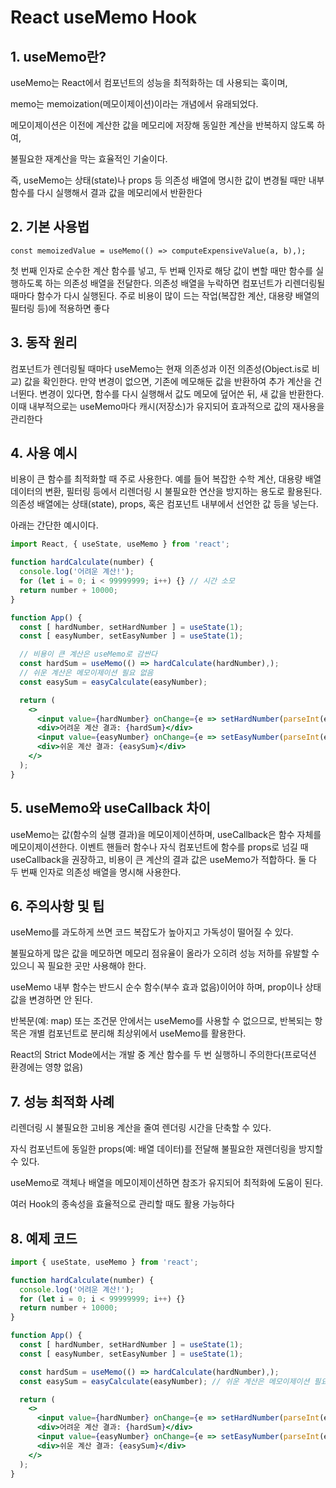 # React useMemo Hook

## 1. useMemo란?

useMemo는 React에서 컴포넌트의 성능을 최적화하는 데 사용되는 훅이며,

memo는 memoization(메모이제이션)이라는 개념에서 유래되었다​.

메모이제이션은 이전에 계산한 값을 메모리에 저장해 동일한 계산을 반복하지 않도록 하여,

불필요한 재계산을 막는 효율적인 기술이다. 

즉, useMemo는 상태(state)나 props 등 의존성 배열에 명시한 값이 변경될 때만 내부 함수를 다시 실행해서 결과 값을 메모리에서 반환한다

## 2. 기본 사용법
```
const memoizedValue = useMemo(() => computeExpensiveValue(a, b),);
```
첫 번째 인자로 순수한 계산 함수를 넣고, 두 번째 인자로 해당 값이 변할 때만 함수를 실행하도록 하는 의존성 배열을 전달한다. 의존성 배열을 누락하면 컴포넌트가 리렌더링될 때마다 함수가 다시 실행된다. 주로 비용이 많이 드는 작업(복잡한 계산, 대용량 배열의 필터링 등)에 적용하면 좋다

## 3. 동작 원리

컴포넌트가 렌더링될 때마다 useMemo는 현재 의존성과 이전 의존성(Object.is로 비교) 값을 확인한다. 만약 변경이 없으면, 기존에 메모해둔 값을 반환하여 추가 계산을 건너뛴다. 변경이 있다면, 함수를 다시 실행해서 값도 메모에 덮어쓴 뒤, 새 값을 반환한다. 이때 내부적으로는 useMemo마다 캐시(저장소)가 유지되어 효과적으로 값의 재사용을 관리한다

## 4. 사용 예시
비용이 큰 함수를 최적화할 때 주로 사용한다. 예를 들어 복잡한 수학 계산, 대용량 배열 데이터의 변환, 필터링 등에서 리렌더링 시 불필요한 연산을 방지하는 용도로 활용된다. 의존성 배열에는 상태(state), props, 혹은 컴포넌트 내부에서 선언한 값 등을 넣는다.  

아래는 간단한 예시이다.

```jsx
import React, { useState, useMemo } from 'react';

function hardCalculate(number) {
  console.log('어려운 계산!');
  for (let i = 0; i < 99999999; i++) {} // 시간 소모
  return number + 10000;
}

function App() {
  const [ hardNumber, setHardNumber ] = useState(1);
  const [ easyNumber, setEasyNumber ] = useState(1);

  // 비용이 큰 계산은 useMemo로 감싼다
  const hardSum = useMemo(() => hardCalculate(hardNumber),);
  // 쉬운 계산은 메모이제이션 필요 없음
  const easySum = easyCalculate(easyNumber);

  return (
    <>
      <input value={hardNumber} onChange={e => setHardNumber(parseInt(e.target.value))} />
      <div>어려운 계산 결과: {hardSum}</div>
      <input value={easyNumber} onChange={e => setEasyNumber(parseInt(e.target.value))} />
      <div>쉬운 계산 결과: {easySum}</div>
    </>
  );
}
```

## 5. useMemo와 useCallback 차이

useMemo는 값(함수의 실행 결과)을 메모이제이션하며, useCallback은 함수 자체를 메모이제이션한다. 이벤트 핸들러 함수나 자식 컴포넌트에 함수를 props로 넘길 때 useCallback을 권장하고, 비용이 큰 계산의 결과 값은 useMemo가 적합하다. 둘 다 두 번째 인자로 의존성 배열을 명시해 사용한다.

## 6. 주의사항 및 팁

useMemo를 과도하게 쓰면 코드 복잡도가 높아지고 가독성이 떨어질 수 있다.

불필요하게 많은 값을 메모하면 메모리 점유율이 올라가 오히려 성능 저하를 유발할 수 있으니 꼭 필요한 곳만 사용해야 한다.

useMemo 내부 함수는 반드시 순수 함수(부수 효과 없음)이어야 하며, prop이나 상태 값을 변경하면 안 된다.

반복문(예: map) 또는 조건문 안에서는 useMemo를 사용할 수 없으므로, 반복되는 항목은 개별 컴포넌트로 분리해 최상위에서 useMemo를 활용한다.

React의 Strict Mode에서는 개발 중 계산 함수를 두 번 실행하니 주의한다(프로덕션 환경에는 영향 없음)

## 7. 성능 최적화 사례

리렌더링 시 불필요한 고비용 계산을 줄여 렌더링 시간을 단축할 수 있다.

자식 컴포넌트에 동일한 props(예: 배열 데이터)를 전달해 불필요한 재렌더링을 방지할 수 있다.

useMemo로 객체나 배열을 메모이제이션하면 참조가 유지되어 최적화에 도움이 된다.

여러 Hook의 종속성을 효율적으로 관리할 때도 활용 가능하다

## 8. 예제 코드

```jsx
import { useState, useMemo } from 'react';

function hardCalculate(number) {
  console.log('어려운 계산!');
  for (let i = 0; i < 99999999; i++) {}
  return number + 10000;
}

function App() {
  const [ hardNumber, setHardNumber ] = useState(1);
  const [ easyNumber, setEasyNumber ] = useState(1);

  const hardSum = useMemo(() => hardCalculate(hardNumber),);
  const easySum = easyCalculate(easyNumber); // 쉬운 계산은 메모이제이션 필요 없음

  return (
    <>
      <input value={hardNumber} onChange={e => setHardNumber(parseInt(e.target.value))} />
      <div>어려운 계산 결과: {hardSum}</div>
      <input value={easyNumber} onChange={e => setEasyNumber(parseInt(e.target.value))} />
      <div>쉬운 계산 결과: {easySum}</div>
    </>
  );
}
```